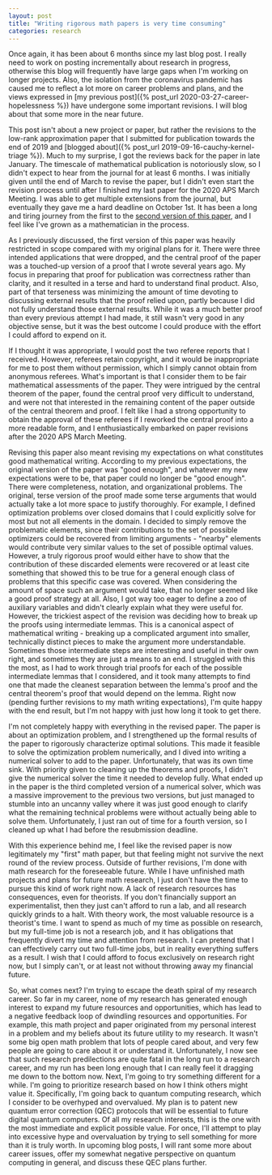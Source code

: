 ```yaml
---
layout: post
title: "Writing rigorous math papers is very time consuming"
categories: research
---
```


Once again, it has been about 6 months since my last blog post.
I really need to work on posting incrementally about research in progress,
 otherwise this blog will frequently have large gaps when I'm working on longer projects.
Also, the isolation from the coronavirus pandemic has caused me to reflect a lot more on career problems and plans,
 and the views expressed in [my previous post]({% post_url 2020-03-27-career-hopelessness %})
 have undergone some important revisions.
I will blog about that some more in the near future.

This post isn't about a new project or paper,
 but rather the revisions to the low-rank approximation paper that I submitted for publication towards the end of 2019
 and [blogged about]({% post_url 2019-09-16-cauchy-kernel-triage %}).
Much to my surprise, I got the reviews back for the paper in late January.
The timescale of mathematical publication is notoriously slow,
 so I didn't expect to hear from the journal for at least 6 months.
I was initially given until the end of March to revise the paper,
 but I didn't even start the revision process until after I finished my last paper for the 2020 APS March Meeting.
I was able to get multiple extensions from the journal, but eventually they gave me a hard deadline on October 1st.
It has been a long and tiring journey from the first to the [second version of this paper](https://arxiv.org/abs/1909.06911),
 and I feel like I've grown as a mathematician in the process.

As I previously discussed, the first version of this paper was heavily restricted in scope compared with my original plans for it.
There were three intended applications that were dropped, and the central proof of the paper was a touched-up version of a proof
that I wrote several years ago.
My focus in preparing that proof for publication was correctness rather than clarity,
 and it resulted in a terse and hard to understand final product.
Also, part of that terseness was minimizing the amount of time devoting to discussing external results that the proof relied upon,
 partly because I did not fully understand those external results.
While it was a much better proof than every previous attempt I had made,
 it still wasn't very good in any objective sense, but it was the best outcome I could produce with the effort I could afford to expend on it.

If I thought it was appropriate, I would post the two referee reports that I received.
However, referees retain copyright, and it would be inappropriate for me to post them without permission,
 which I simply cannot obtain from anonymous referees.
What's important is that I consider them to be fair mathematical assessments of the paper.
They were intrigued by the central theorem of the paper, found the central proof very difficult to understand,
 and were not that interested in the remaining content of the paper outside of the central theorem and proof.
I felt like I had a strong opportunity to obtain the approval of these referees
 if I reworked the central proof into a more readable form,
 and I enthusiastically embarked on paper revisions after the 2020 APS March Meeting.

Revising this paper also meant revising my expectations on what constitutes good mathematical writing.
According to my previous expectations, the original version of the paper was "good enough",
 and whatever my new expectations were to be, that paper could no longer be "good enough".
There were completeness, notation, and organizational problems.
The original, terse version of the proof made some terse arguments that would actually take a lot more space to justify thoroughly.
For example, I defined optimization problems over closed domains that I could explicitly solve for most but not all elements in the domain.
I decided to simply remove the problematic elements, since their contributions to the set of possible optimizers could be recovered
 from limiting arguments - "nearby" elements would contribute very similar values to the set of possible optimal values.
However, a truly rigorous proof would either have to show that the contribution of these discarded elements were recovered
 or at least cite something that showed this to be true for a general enough class of problems that this specific case was covered.
When considering the amount of space such an argument would take, that no longer seemed like a good proof strategy at all.
Also, I got way too eager to define a zoo of auxiliary variables and didn't clearly explain what they were useful for.
However, the trickiest aspect of the revision was deciding how to break up the proofs using intermediate lemmas.
This is a canonical aspect of mathematical writing - breaking up a complicated argument into smaller, technically distinct pieces
 to make the argument more understandable.
Sometimes those intermediate steps are interesting and useful in their own right, and sometimes they are just a means to an end.
I struggled with this the most, as I had to work through trial proofs for each of the possible intermediate lemmas that I considered,
 and it took many attempts to find one that made the cleanest separation between the lemma's proof and the central theorem's proof
 that would depend on the lemma.
Right now (pending further revisions to my math writing expectations), I'm quite happy with the end result,
 but I'm not happy with just how long it took to get there.

I'm not completely happy with everything in the revised paper.
The paper is about an optimization problem,
 and I strengthened up the formal results of the paper to rigorously characterize optimal solutions.
This made it feasible to solve the optimization problem numerically,
 and I dived into writing a numerical solver to add to the paper.
Unfortunately, that was its own time sink.
With priority given to cleaning up the theorems and proofs, I didn't give the numerical solver the time it needed to develop fully.
What ended up in the paper is the third completed version of a numerical solver,
 which was a massive improvement to the previous two versions,
 but just managed to stumble into an uncanny valley where it was just good enough to clarify what the remaining technical problems were
 without actually being able to solve them.
Unfortunately, I just ran out of time for a fourth version, so I cleaned up what I had before the resubmission deadline.

With this experience behind me, I feel like the revised paper is now legitimately my "first" math paper,
 but that feeling might not survive the next round of the review process.
Outside of further revisions, I'm done with math research for the foreseeable future.
While I have unfinished math projects and plans for future math research,
 I just don't have the time to pursue this kind of work right now.
A lack of research resources has consequences, even for theorists.
If you don't financially support an experimentalist, then they just can't afford to run a lab, and all research quickly grinds to a halt.
With theory work, the most valuable resource is a theorist's time.
I want to spend as much of my time as possible on research, but my full-time job is not a research job,
 and it has obligations that frequently divert my time and attention from research.
I can pretend that I can effectively carry out two full-time jobs, but in reality everything suffers as a result.
I wish that I could afford to focus exclusively on research right now, but I simply can't,
 or at least not without throwing away my financial future.

So, what comes next?
I'm trying to escape the death spiral of my research career.
So far in my career, none of my research has generated enough interest to expand my future resources and opportunities,
 which has lead to a negative feedback loop of dwindling resources and opportunities.
For example, this math project and paper originated from my personal interest in a problem
 and my beliefs about its future utility to my research.
It wasn't some big open math problem that lots of people cared about,
 and very few people are going to care about it or understand it.
Unfortunately, I now see that such research predilections are quite fatal in the long run to a research career,
 and my run has been long enough that I can really feel it dragging me down to the bottom now.
Next, I'm going to try something different for a while.
I'm going to prioritize research based on how I think others might value it.
Specifically, I'm going back to quantum computing research, which I consider to be overhyped and overvalued.
My plan is to patent new quantum error correction (QEC) protocols that will be essential to future digital quantum computers.
Of all my research interests, this is the one with the most immediate and explicit possible value.
For once, I'll attempt to play into excessive hype and overvaluation by trying to sell something for more than it is truly worth.
In upcoming blog posts, I will rant some more about career issues,
 offer my somewhat negative perspective on quantum computing in general,
 and discuss these QEC plans further.
